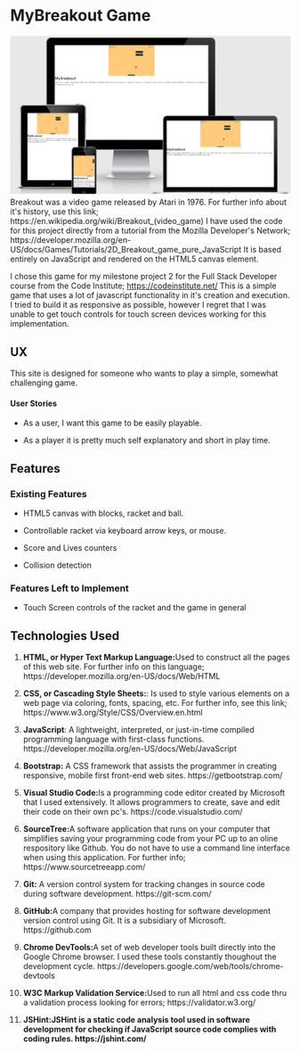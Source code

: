 <h1>MyBreakout Game</h1>
<p>
   <a target="_blank">
   <img src="assets/images/MyBreakoutAppleDevicesView.png"
   alt="Apple Devices picture of the game">
   </a>
   Breakout was a video game released by Atari in 1976. For further info about it's history, use this link; https://en.wikipedia.org/wiki/Breakout_(video_game)
   I have used the code for this project directly from a tutorial from the Mozilla Developer's Network; https://developer.mozilla.org/en-US/docs/Games/Tutorials/2D_Breakout_game_pure_JavaScript
   It is based entirely on JavaScript and rendered on the HTML5 canvas element.

   I chose this game for my milestone project 2 for the Full Stack Developer course from the Code Institute; https://codeinstitute.net/
   This is a simple game that uses a lot of javascript functionality in it's creation and execution.  I tried to build it as responsive as possible, however I regret that 
   I was unable to get touch controls for touch screen devices working for this implementation.
</p>

<h2>UX</h2>
    <p>
    This site is designed for someone who wants to play a simple, somewhat challenging game.
    </p>
<h4>User Stories</h4>
    <ul>
       <li>
           <p>  As a user, I want this game to be easily playable.</p>
       </li>
       <li>
           <p>  As a player it is pretty much self explanatory and short in play time.</p>
       </li>
     </ul>  
<h2>Features</h2>
<h3>Existing Features</h3>
    <ul>
        <li>
           <p> HTML5 canvas with blocks, racket and ball. </p>
        </li>   
        <li>
           <p> Controllable racket via keyboard arrow keys, or mouse.</p>
        </li>
        <li>
           <p> Score and Lives counters</p>
        </li>
        <li>
            <p> Collision detection</p>
        </li>   
    </ul>
<h3>Features Left to Implement</h3>
    <ul>
        <li>
            <p> Touch Screen controls of the racket and the game in general</p>
        </lis>
    </ul>
<h2>Technologies Used</h2> 
    <ol>
        <li>
            <p><strong>HTML, or Hyper Text Markup Language:</strong>Used to construct all the pages of this web site. For further info on this language;
             https://developer.mozilla.org/en-US/docs/Web/HTML</p>
        </li>
        <li>
            <p><strong>CSS, or Cascading Style Sheets:</strong>: Is used to style various elements on a web page via coloring, fonts, spacing, etc. For further info, see this link; https://www.w3.org/Style/CSS/Overview.en.html
            </p>
        </li>
        <li>
            <p><strong>JavaScript</strong>: A lightweight, interpreted, or just-in-time compiled programming language with first-class functions. 
            https://developer.mozilla.org/en-US/docs/Web/JavaScript
            </p>
        </li>
        <li>
            <p><strong>Bootstrap:</strong> A CSS framework that assists the programmer in creating responsive, mobile first front-end web sites. https://getbootstrap.com/
            </p>
        </li>
        <li>
            <p><strong>Visual Studio Code:</strong>Is a programming code editor created by Microsoft that I used extensively. It allows programmers to create, save and edit their code on their own pc's. https://code.visualstudio.com/
            </p>
        </li>
        <li>
            <p><strong>SourceTree:</strong>A software application that runs on your computer that simplifies saving your programming code from your PC up to an oline respository like Github. You do not have to use a command line interface when using this application. For further info; https://www.sourcetreeapp.com/
            </p>
        </li>
        <li>
           <p><strong>Git:</strong> A version control system for tracking changes in source code during software development. https://git-scm.com/
           </p>
        </li>
        <li>
            <p><strong>GitHub:</strong>A company that provides hosting for software development version control using Git. It is a subsidiary of Microsoft. https://github.com
            </p>
        </li>
        <li>
            <p><strong>Chrome DevTools:</strong>A set of web developer tools built directly into the Google Chrome browser. I used these tools constantly thoughout the development cycle. https://developers.google.com/web/tools/chrome-devtools
            </p>
        </li>
        <li>
            <p><strong>W3C Markup Validation Service:</strong>Used to run all html and css code thru a validation process looking for errors; https://validator.w3.org/
            </p>
        </li>
        <li>
            <p><strong>JSHint:</stong>JSHint is a static code analysis tool used in software development for checking if JavaScript source code complies with coding rules.
            https://jshint.com/
            </p>
        </li>
    </ol>

